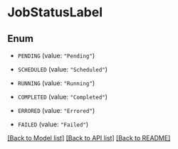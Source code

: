 # JobStatusLabel

## Enum


* `PENDING` (value: `"Pending"`)

* `SCHEDULED` (value: `"Scheduled"`)

* `RUNNING` (value: `"Running"`)

* `COMPLETED` (value: `"Completed"`)

* `ERRORED` (value: `"Errored"`)

* `FAILED` (value: `"Failed"`)


[[Back to Model list]](../README.md#documentation-for-models) [[Back to API list]](../README.md#documentation-for-api-endpoints) [[Back to README]](../README.md)


